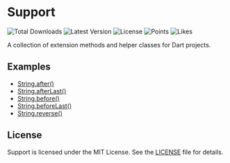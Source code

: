 # Support

![Total Downloads](https://img.shields.io/pub/dm/support)
![Latest Version](https://img.shields.io/pub/v/support)
![License](https://img.shields.io/github/license/filipprober/support)
![Points](https://img.shields.io/pub/points/support)
![Likes](https://img.shields.io/pub/likes/support)

A collection of extension methods and helper classes for Dart projects.

## Examples

- [String.after()](example/string/after.dart)
- [String.afterLast()](example/string/after_last.dart)
- [String.before()](example/string/before.dart)
- [String.beforeLast()](example/string/before_last.dart)
- [String.reverse()](example/string/reverse.dart)

## License

Support is licensed under the MIT License. See the [LICENSE](LICENSE) file for details.
